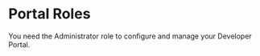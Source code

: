 ﻿---
sidebar_position: 2
---

# Portal Roles

<head>
  <meta name="guidename" content="API Management"/>
  <meta name="context" content="GUID-f9eca91d-772b-475a-96d4-acc3984eabfd"/>
</head>

You need the Administrator role to configure and manage your Developer Portal. 
